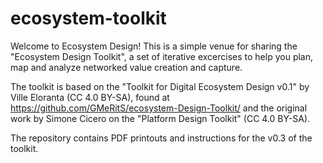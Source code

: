 # ecosystem-toolkit

Welcome to Ecosystem Design! This is a simple venue for sharing the "Ecosystem Design Toolkit", a set of iterative excercises to help you plan, map and analyze networked value creation and capture. 

The toolkit is based on the "Toolkit for Digital Ecosystem Design v0.1" by Ville Eloranta (CC 4.0 BY-SA), 
found at https://github.com/GMeRitS/ecosystem-Design-Toolkit/ and the original work by Simone Cicero on the "Platform Design Toolkit" (CC 4.0 BY-SA).

The repository contains PDF printouts and instructions for the v0.3 of the toolkit. 
